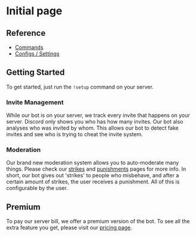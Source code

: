 # Initial page

## Reference

* [Commands](https://github.com/chaun14/invlogclassic-docs/tree/82501d50a3e84eb378df2d4096492c8fd504020c/en/reference/commands.md)
* [Configs / Settings](https://github.com/chaun14/invlogclassic-docs/tree/82501d50a3e84eb378df2d4096492c8fd504020c/en/reference/settings.md)

## Getting Started

To get started, just run the `!setup` command on your server.

### Invite Management

While our bot is on your server, we track every invite that happens on your server. Discord only shows you who has how many invites. Our bot also analyses who was invited by whom. This allows our bot to detect fake invites and see who is trying to cheat the invite system.

### Moderation

Our brand new moderation system allows you to auto-moderate many things. Please check our [strikes](https://github.com/chaun14/invlogclassic-docs/tree/82501d50a3e84eb378df2d4096492c8fd504020c/en/modules/moderation/strikes.md) and [punishments](https://github.com/chaun14/invlogclassic-docs/tree/82501d50a3e84eb378df2d4096492c8fd504020c/en/modules/moderation/punishments.md) pages for more info. In short, our bot gives out 'strikes' to people who misbehave, and after a certain amount of strikes, the user receives a punishment. All of this is configurable by the user.

## Premium

To pay our server bill, we offer a premium version of the bot. To see all the extra feature you get, please visit our [pricing page](https://github.com/chaun14/invlogclassic-docs/tree/82501d50a3e84eb378df2d4096492c8fd504020c/en/premium/features.md).

